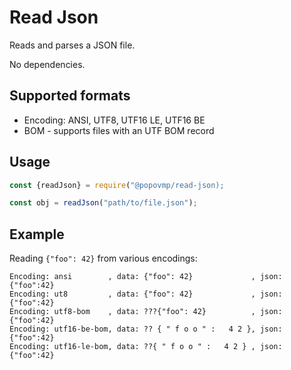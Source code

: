 # Read Json

Reads and parses a JSON file.

No dependencies.

## Supported formats

* Encoding: ANSI, UTF8, UTF16 LE, UTF16 BE
* BOM - supports files with an UTF BOM record

## Usage

```JavaScript
const {readJson} = require("@popovmp/read-json);

const obj = readJson("path/to/file.json");
```

## Example

Reading `{"foo": 42}` from various encodings:

```
Encoding: ansi        , data: {"foo": 42}             , json: {"foo":42}
Encoding: ut8         , data: {"foo": 42}             , json: {"foo":42}
Encoding: utf8-bom    , data: ???{"foo": 42}          , json: {"foo":42}
Encoding: utf16-be-bom, data: ?? { " f o o " :   4 2 }, json: {"foo":42}
Encoding: utf16-le-bom, data: ??{ " f o o " :   4 2 } , json: {"foo":42}
```
